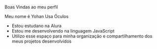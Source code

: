 Boas Vindas ao meu perfil

Meu nome é Yohan Usa Óculos

* Estou estudano na Alura
* Estou me desenvolvendo na linguagem JavaScript
* Utilizo esse espaço para minha organização e compartilhamento dos meus projetos desenvolvidos

